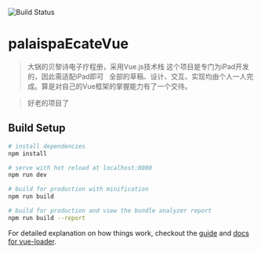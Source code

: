 ![Build Status](https://travis-ci.org/ChinaBigPan/palaispaEcateVue.svg?branch=master)

# palaispaEcateVue

> 大锅的贝黎诗电子疗程册，采用Vue.js技术栈
> 这个项目是专门为iPad开发的，因此需适配iPad即可
 
> 全部的草稿、设计、交互、实现均由个人一人完成。算是对自己的Vue框架的掌握能力有了一个交待。

> 好老的项目了

## Build Setup

``` bash
# install dependencies
npm install

# serve with hot reload at localhost:8080
npm run dev

# build for production with minification
npm run build

# build for production and view the bundle analyzer report
npm run build --report
```

For detailed explanation on how things work, checkout the [guide](http://vuejs-templates.github.io/webpack/) and [docs for vue-loader](http://vuejs.github.io/vue-loader).
